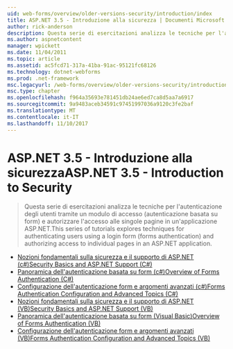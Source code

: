 ```yaml
---
uid: web-forms/overview/older-versions-security/introduction/index
title: ASP.NET 3.5 - Introduzione alla sicurezza | Documenti Microsoft
author: rick-anderson
description: Questa serie di esercitazioni analizza le tecniche per l'autenticazione degli utenti tramite un modulo di accesso (autenticazione basata su form) e autorizzare l'accesso alle singole pagine...
ms.author: aspnetcontent
manager: wpickett
ms.date: 11/04/2011
ms.topic: article
ms.assetid: ac5fcd71-317a-41ba-91ac-95121fc68126
ms.technology: dotnet-webforms
ms.prod: .net-framework
msc.legacyurl: /web-forms/overview/older-versions-security/introduction
msc.type: chapter
ms.openlocfilehash: f964a35693e781451db24ae6ed7ca8d5aa7a6917
ms.sourcegitcommit: 9a9483aceb34591c97451997036a9120c3fe2baf
ms.translationtype: MT
ms.contentlocale: it-IT
ms.lasthandoff: 11/10/2017
---
```

<a name="aspnet-35---introduction-to-security"></a><span data-ttu-id="70f1e-103">ASP.NET 3.5 - Introduzione alla sicurezza</span><span class="sxs-lookup"><span data-stu-id="70f1e-103">ASP.NET 3.5 - Introduction to Security</span></span>
====================
> <span data-ttu-id="70f1e-104">Questa serie di esercitazioni analizza le tecniche per l'autenticazione degli utenti tramite un modulo di accesso (autenticazione basata su form) e autorizzare l'accesso alle singole pagine in un'applicazione ASP.NET.</span><span class="sxs-lookup"><span data-stu-id="70f1e-104">This series of tutorials explores techniques for authenticating users using a login form (forms authentication) and authorizing access to individual pages in an ASP.NET application.</span></span>


- [<span data-ttu-id="70f1e-105">Nozioni fondamentali sulla sicurezza e il supporto di ASP.NET (c#)</span><span class="sxs-lookup"><span data-stu-id="70f1e-105">Security Basics and ASP.NET Support (C#)</span></span>](security-basics-and-asp-net-support-cs.md)
- [<span data-ttu-id="70f1e-106">Panoramica dell'autenticazione basata su form (c#)</span><span class="sxs-lookup"><span data-stu-id="70f1e-106">Overview of Forms Authentication (C#)</span></span>](an-overview-of-forms-authentication-cs.md)
- [<span data-ttu-id="70f1e-107">Configurazione dell'autenticazione form e argomenti avanzati (c#)</span><span class="sxs-lookup"><span data-stu-id="70f1e-107">Forms Authentication Configuration and Advanced Topics (C#)</span></span>](forms-authentication-configuration-and-advanced-topics-cs.md)
- [<span data-ttu-id="70f1e-108">Nozioni fondamentali sulla sicurezza e il supporto di ASP.NET (VB)</span><span class="sxs-lookup"><span data-stu-id="70f1e-108">Security Basics and ASP.NET Support (VB)</span></span>](security-basics-and-asp-net-support-vb.md)
- [<span data-ttu-id="70f1e-109">Panoramica dell'autenticazione basata su form (Visual Basic)</span><span class="sxs-lookup"><span data-stu-id="70f1e-109">Overview of Forms Authentication (VB)</span></span>](an-overview-of-forms-authentication-vb.md)
- [<span data-ttu-id="70f1e-110">Configurazione dell'autenticazione form e argomenti avanzati (VB)</span><span class="sxs-lookup"><span data-stu-id="70f1e-110">Forms Authentication Configuration and Advanced Topics (VB)</span></span>](forms-authentication-configuration-and-advanced-topics-vb.md)
